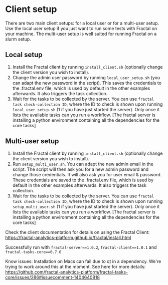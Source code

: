 # Client setup

There are two main client setups: for a local user or for a multi-user setup. Use the local user setup if you just want to run some tests with Fractal on your machine. The multi-user setup is well suited for running Fractal on a slurm setup.

## Local setup
1. Install the Fractal client by running `install_client.sh` (optionally change the client version you wish to install).
2. Change the admin user password by running `local_user_setup.sh` (you can adapt the new password in the script). This saves the credentials to the .fractal.env file, which is used by default in the other examples afterwards. It also triggers the task collection.
3. Wait for the tasks to be collected by the server. You can use `fractal task check-collection ID`, where the ID to check is shown upon running `local_user_setup.sh` (1 if you have just started the server). Only once it lists the available tasks can you run a workflow. [The fractal server is installing a python environment containing all the dependencies for the core tasks]

## Multi-user setup
1. Install the Fractal client by running `install_client.sh` (optionally change the client version you wish to install).
2. Run `setup_multi_user.sh`. You can adapt the new admin email in the script. The script will then ask you for a new admin password and change those credentials. It will also ask you for user email & password. These credentials are saved to the .fractal.env file, which is used by default in the other examples afterwards. It also triggers the task collection.
3. Wait for the tasks to be collected by the server. You can use `fractal task check-collection ID`, where the ID to check is shown upon running `setup_multi_user.sh` (1 if you have just started the server). Only once it lists the available tasks can you run a workflow. [The fractal server is installing a python environment containing all the dependencies for the core tasks]

Check the client documentation for details on using the Fractal Client: https://fractal-analytics-platform.github.io/fractal/install.html

Successfully run with `fractal-server==1.0.2`, `fractal-client==1.0.1` and `fractal-tasks-core==0.7.0`

Know issues:
Installation on Macs can fail due to qt in a dependency. We're trying to work around this at the moment. See here for more details: https://github.com/fractal-analytics-platform/fractal-tasks-core/issues/286#issuecomment-1404640818
